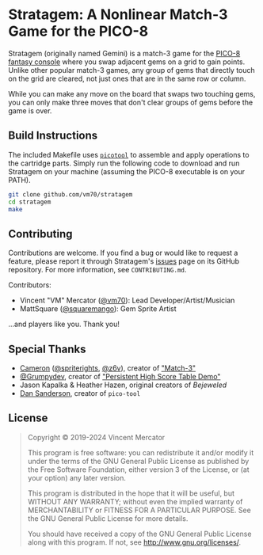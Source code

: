 # Stratagem: A Nonlinear Match-3 Game for the PICO-8

Stratagem (originally named Gemini) is a match-3 game for the
[PICO-8 fantasy console](https://www.lexaloffle.com/pico-8.php) where you swap
adjacent gems on a grid to gain points. Unlike other popular match-3 games, any
group of gems that directly touch on the grid are cleared, not just ones that
are in the same row or column.

While you can make any move on the board that swaps two touching gems, you can
only make three moves that don't clear groups of gems before the game is over.

## Build Instructions

The included Makefile uses
[`picotool`](https://www.dansanderson.com/projects/picotool/) to assemble and
apply operations to the cartridge parts. Simply run the following code to
download and run Stratagem on your machine (assuming the PICO-8 executable is on
your PATH).

```bash
git clone github.com/vm70/stratagem
cd stratagem
make
```

## Contributing

Contributions are welcome. If you find a bug or would like to request a feature,
please report it through Stratagem's
[issues](https://github.com/vm70/stratagem/issues) page on its GitHub
repository. For more information, see `CONTRIBUTING.md`.

Contributors:

- Vincent "VM" Mercator ([@vm70](https://github.com/vm70/)): Lead
  Developer/Artist/Musician
- MattSquare ([@squaremango](https://github.com/squaremango)): Gem Sprite Artist

...and players like you. Thank you!

## Special Thanks

- [Cameron](https://cmrn.io/)
  ([@spriterights](https://www.lexaloffle.com/bbs/?uid=18643),
  [@z6v](https://x.com/z6v)), creator of
  ["Match-3"](https://www.lexaloffle.com/bbs/?pid=42523)
- [@Grumpydev](https://www.lexaloffle.com/bbs/?uid=31046), creator of
  ["Persistent High Score Table Demo"](https://www.lexaloffle.com/bbs/?tid=31901)
- Jason Kapalka & Heather Hazen, original creators of _Bejeweled_
- [Dan Sanderson](https://www.dansanderson.com/), creator of `pico-tool`

## License

> Copyright © 2019-2024 Vincent Mercator
>
> This program is free software: you can redistribute it and/or modify it under
> the terms of the GNU General Public License as published by the Free Software
> Foundation, either version 3 of the License, or (at your option) any later
> version.
>
> This program is distributed in the hope that it will be useful, but WITHOUT
> ANY WARRANTY; without even the implied warranty of MERCHANTABILITY or FITNESS
> FOR A PARTICULAR PURPOSE. See the GNU General Public License for more details.
>
> You should have received a copy of the GNU General Public License along with
> this program. If not, see <http://www.gnu.org/licenses/>.
